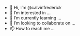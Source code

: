 - 👋 Hi, I’m @calvinfrederick
- 👀 I’m interested in ...
- 🌱 I’m currently learning ...
- 💞️ I’m looking to collaborate on ...
- 📫 How to reach me ...

<!---
calvinfrederick/calvinfrederick is a ✨ special ✨ repository because its `README.md` (this file) appears on your GitHub profile.
You can click the Preview link to take a look at your changes.
--->

